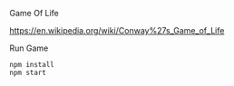 Game Of Life 

https://en.wikipedia.org/wiki/Conway%27s_Game_of_Life

Run Game
```
npm install
npm start 
```